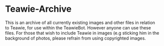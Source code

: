 # Teawie-Archive
This is an archive of all currently existing images and other files in relation to Teawie, for use within the TeawieBot. However anyone can use these files.
For those that wish to include Teawie in images (e.g sticking him in the background of photos, please refrain from using copyrighted images.
